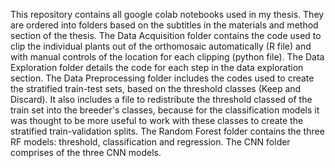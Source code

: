 This repository contains all google colab notebooks used in my thesis. 
They are ordered into folders based on the subtitles in the materials and method section of the thesis. 
The Data Acquisition folder contains the code used to clip the individual plants out of the orthomosaic automatically (R file) and with manual controls of the location for each clipping (python file).
The Data Exploration folder details the code for each step in the data exploration section.
The Data Preprocessing folder includes the codes used to create the stratified train-test sets, based on the threshold classes (Keep and Discard). It also includes a file to
redistribute the threshold classed of the train set into the breeder's classes, because for the classification models it was thought to be more useful to work with these classes
to create the stratified train-validation splits. 
The Random Forest folder contains the three RF models: threshold, classification and regression.
The CNN folder comprises of the three CNN models. 
